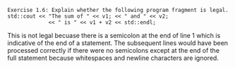 ```
Exercise 1.6: Explain whether the following program fragment is legal.
std::cout << "The sum of " << v1; << " and " << v2;
             << " is " << v1 + v2 << std::endl;
```

This is not legal becuase there is a semicolon at the end of line 1 which is
indicative of the end of a statement. The subsequent lines would have been processed
correctly if there were no semicolons except at the end of the full statement because
whitespaces and newline characters are ignored.
